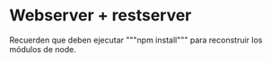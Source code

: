 # Webserver + restserver

Recuerden que deben ejecutar """npm install""" para reconstruir los módulos de node.

